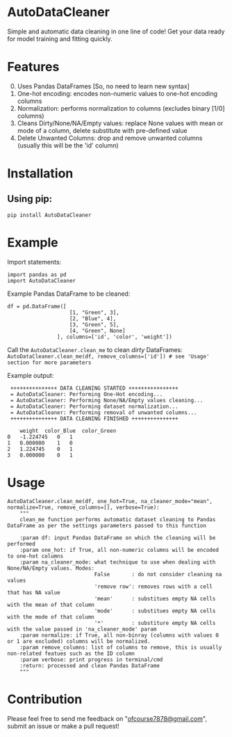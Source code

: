 # AutoDataCleaner
Simple and automatic data cleaning in one line of code! 
Get your data ready for model training and fitting quickly.
# Features 
0. Uses Pandas DataFrames [So, no need to learn new syntax]
1. One-hot encoding: encodes non-numeric values to one-hot encoding columns 
2. Normalization: performs normalization to columns (excludes binary [1/0] columns)
3. Cleans Dirty/None/NA/Empty values: replace None values with mean or mode of a column, delete substitute with pre-defined value
4. Delete Unwanted Columns: drop and remove unwanted columns (usually this will be the 'id' column)
# Installation 
## Using pip: 
`pip install AutoDataCleaner`
# Example 
Import statements: 
```
import pandas as pd
import AutoDataCleaner
```
Example Pandas DataFrame to be cleaned: 
```
df = pd.DataFrame([
                    [1, "Green", 3], 
                    [2, "Blue", 4],
                    [3, "Green", 5], 
                    [4, "Green", None]
                ], columns=['id', 'color', 'weight'])
```
Call the `AutoDataCleaner.clean_me` to clean _dirty_ DataFrames:
`AutoDataCleaner.clean_me(df, remove_columns=['id']) # see 'Usage' section for more parameters`

Example output:
```
 +++++++++++++++ DATA CLEANING STARTED ++++++++++++++++ 
 = AutoDataCleaner: Performing One-Hot encoding... 
 = AutoDataCleaner: Performing None/NA/Empty values cleaning... 
 = AutoDataCleaner: Performing dataset normalization... 
 = AutoDataCleaner: Performing removal of unwanted columns... 
 +++++++++++++++ DATA CLEANING FINISHED +++++++++++++++ 

	weight 	color_Blue 	color_Green
0 	-1.224745 	0 	1
1 	0.000000 	1 	0
2 	1.224745 	0 	1
3 	0.000000 	0 	1
```
# Usage
```
AutoDataCleaner.clean_me(df, one_hot=True, na_cleaner_mode="mean", normalize=True, remove_columns=[], verbose=True):
    """
    clean_me function performs automatic dataset cleaning to Pandas DataFrame as per the settings parameters passed to this function
    
    :param df: input Pandas DataFrame on which the cleaning will be performed 
    :param one_hot: if True, all non-numeric columns will be encoded to one-hot columns 
    :param na_cleaner_mode: what technique to use when dealing with None/NA/Empty values. Modes: 
                            False       : do not consider cleaning na values 
                            'remove row': removes rows with a cell that has NA value
                            'mean'      : substitues empty NA cells with the mean of that column 
                            'mode'      : substitues empty NA cells with the mode of that column
                            '*'         : substiture empty NA cells with the value passed in 'na_cleaner_mode' param
    :param normalize: if True, all non-binray (columns with values 0 or 1 are excluded) columns will be normalized. 
    :param remove_columns: list of columns to remove, this is usually non-related featues such as the ID column 
    :param verbose: print progress in terminal/cmd
    :return: processed and clean Pandas DataFrame 
    """
```
# Contribution 
Please feel free to send me feedback on "ofcourse7878@gmail.com", submit an issue or make a pull request! 
